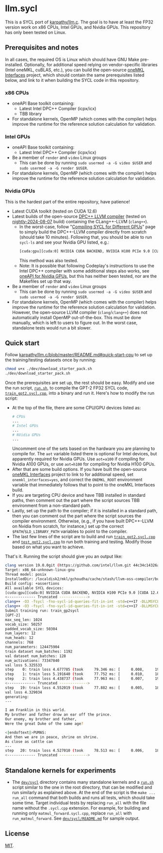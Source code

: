 # llm.sycl

This is a SYCL port of [karpathy/llm.c](https://github.com/karpathy/llm.c). The
goal is to have at least the FP32 version work on x86 CPUs, Intel GPUs, and
Nvidia GPUs. This repository has only been tested on Linux.

## Prerequisites and notes

In all cases, the required OS is Linux which should have GNU Make pre-installed.
Optionally, for additional speed relying on vendor-specific libraries (Intel
oneMKL, cuBLAS, etc.), you can build the open-source
[oneMKL Interfaces](https://github.com/oneapi-src/oneMKL/) project, which should
contain the same prerequisites listed below, and link to it when building the
SYCL code in this repository.

### x86 CPUs
* oneAPI Base toolkit containing:
    * Latest Intel DPC++ Compiler (icpx/icx)
    * TBB library
* For standalone kernels, OpenMP (which comes with the compiler) helps improve
  the runtime for the reference solution calculation for validation.

### Intel GPUs
* oneAPI Base toolkit containing:
    * Latest Intel DPC++ Compiler (icpx/icx)
* Be a member of `render` and `video` Linux groups
    * This can be done by running `sudo usermod -a -G video $USER` and
      `sudo usermod -a -G render $USER`.
* For standalone kernels, OpenMP (which comes with the compiler) helps improve
  the runtime for the reference solution calculation for validation.

### Nvidia GPUs
This is the hardest part of the entire repository, have patience!
* Latest CUDA toolkit (tested on CUDA 12.6)
* Latest builds of the open-source
  [DPC++ LLVM compiler](https://github.com/intel/llvm/releases/)
  (tested on [nightly-2024-08-07](https://github.com/intel/llvm/releases/tag/nightly-2024-08-07)
  build) containing the CLang++-LLVM (`clang++`).
    * In the worst-case, follow
      "[Compiling SYCL for Different GPUs](https://www.intel.com/content/www/us/en/developer/articles/technical/compiling-sycl-with-different-gpus.html)"
      page to simply build the DPC++-LLVM compiler directly from scratch
      (should take 10 minutes). Following that, you should be able to run
      `sycl-ls` and see your Nvidia GPU listed, e.g.:
      ```sh
      [cuda:gpu][cuda:0] NVIDIA CUDA BACKEND, NVIDIA H100 PCIe 9.0 [CUDA 12.6]
      ```
      This method was also tested.
    * Note: It is possible that following Codeplay's instructions to use the Intel
      DPC++ compiler with some additional steps also works, see
      [oneAPI for Nvidia GPUs](https://developer.codeplay.com/products/oneapi/nvidia/latest/guides/get-started-guide-nvidia),
      but this has neither been tested, nor are the Makefiles set up that way.
* Be a member of `render` and `video` Linux groups
    * This can be done by running `sudo usermod -a -G video $USER` and
      `sudo usermod -a -G render $USER`.
* For standalone kernels, OpenMP (which comes with the compiler) helps improve
  the runtime for the reference solution calculation for validation. However,
  the open-source LLVM compiler (`clang`/`clang++`) does not automatically
  install OpenMP out-of-the-box. This must be done manually, which is left to
  users to figure out. In the worst case, standalone tests would run a bit
  slower.

## Quick start

Follow
[karpathy/llm.c/blob/master/README.md#quick-start-cpu](https://github.com/karpathy/llm.c/blob/master/README.md#quick-start-cpu)
to set up the training/testing datasets once by running:
```sh
chmod u+x ./dev/download_starter_pack.sh
./dev/download_starter_pack.sh
```

Once the prerequisites are set up, the rest should be easy. Modify and use the
run script, [`run.sh`](run.sh), to compile the GPT-2 FP32 SYCL code,
[`train_gpt2.sycl.cpp`](train_gpt2.sycl.cpp), into a binary and run it. Here's
how to modify the run script:
* At the top of the file, there are some CPU/GPU devices listed as:
  ```sh
  # CPUs
  ...
  # Intel GPUs
  ...
  # NVidia GPUs
  ...
  ```
  Uncomment one of the sets based on the hardware you are planning to compile
  for. The `aot` variable listed there is optional for Intel devices, but
  apparently required for Nvidia GPUs. Use `aot=a100` if compiling for Nvidia
  A100 GPUs, or use `aot=h100` for compiling for Nvidia H100 GPUs.
* After that are some build options. If you have built the open-source
  [oneMKL Interfaces](https://github.com/oneapi-src/oneMKL/) project to link to
  for additional speed, set `onemkl_interfaces=yes`, and correct the
  `ONEMKL_ROOT` environment variable that immediately follows that to point to
  the oneMKL Interfaces build.
* If you are targeting CPU device and have TBB installed in standard paths,
  then comment out the part where the script sources TBB environment from a
  non-standard path.
* Lastly, set up the path to the compiler; if it is installed in a standard
  path, then you can comment out the part where the script sources the compiler
  environment. Otherwise, (e.g., if you have built DPC++-LLVM on Nvidia from
  scratch, for instance,) set up the correct `$PATH`/`$LD_LIBRARY_PATH`
  variables to point to the compiler.
* The last few lines of the script are to build and run
  [`train_gpt2.sycl.cpp`](train_gpt2.sycl.cpp) and
  [`test_gpt2.sycl.cpp`](test_gpt2.sycl.cpp) to run both training and
  testing. Modify those based on what you want to achieve.

That's it. Running the script should give you an output like:

```sh
clang version 19.0.0git (https://github.com/intel/llvm.git 44c34c14326a189f719fbbe3393a8ee4a790f1c2)
Target: x86_64-unknown-linux-gnu
Thread model: posix
InstalledDir: /localdisk2/mkl/gchoudha/cache/stash/llvm-oss-compiler/build-2024-08-17/lnx/cuda/compiler/bin
Build config: +assertions
All available SYCL devices:
[cuda:gpu][cuda:0] NVIDIA CUDA BACKEND, NVIDIA H100 PCIe 9.0 [CUDA 12.6]
<------------- Truncated ------------->
clang++ -O3 -fsycl -fno-sycl-id-queries-fit-in-int -std=c++17 -DLLMSYCL -march=native -ffp-model=precise -DTIMEPROFILE=1 -DSYCL_CUDA -fsycl-targets=nvptx64-nvidia-cuda -Xsycl-target-backend=nvptx64-nvidia-cuda --cuda-gpu-arch=sm_90   train_gpt2.sycl.cpp -lsycl -lOpenCL -o train_gpt2sycl
clang++ -O3 -fsycl -fno-sycl-id-queries-fit-in-int -std=c++17 -DLLMSYCL -march=native -ffp-model=precise -DTIMEPROFILE=1 -DSYCL_CUDA -fsycl-targets=nvptx64-nvidia-cuda -Xsycl-target-backend=nvptx64-nvidia-cuda --cuda-gpu-arch=sm_90   test_gpt2.sycl.cpp -lsycl -lOpenCL -o test_gpt2sycl
Submit training run: train_gp2sycl
[GPT-2]
max_seq_len: 1024
vocab_size: 50257
padded_vocab_size: 50304
num_layers: 12
num_heads: 12
channels: 768
num_parameters: 124475904
train dataset num_batches: 1192
val dataset num_batches: 128
num_activations: 73347840
val loss 5.325533
step    0: train loss 4.677785 (took     79.346 ms: [     0.008,     19.071,      0.009,     57.550,      2.707])
step    1: train loss 5.191640 (took     77.752 ms: [     0.010,     18.821,      0.409,     56.571,      1.941])
step    2: train loss 4.438737 (took     77.963 ms: [     0.007,     19.029,      0.464,     56.519,      1.944])
<------------- Truncated ------------->
step   19: train loss 4.552019 (took     77.882 ms: [     0.005,     18.797,      0.401,     56.736,      1.943])
val loss 4.329034
generating:
---

I am Franklin in this world.
My brother and father drow an ear off the prince.
Our enemy, my brother and father,
Were the great Duke of the same age?

<|endoftext|>PUMAS:
And then we are in peace, shrine on shrine.
As close as cattle can
---
step   20: train loss 4.527010 (took     78.513 ms: [     0.006,     18.964,      0.401,     57.201,      1.941])
<------------- Truncated ------------->
```

## Standalone kernels for experiments
* The [`dev/sycl`](dev/sycl) directory contains many standalone kernels and
  a [`run.sh`](dev/sycl/run.sh) script similar to the one in the root directory,
  that can be modified and run similarly as explained above. At the end of the
  script is the `make ... run_all` command that both builds and runs all tests,
  which should take some time. Target individual tests by replacing `run_all`
  with the file name without the `.sycl.cpp` extension. For example, for
  building and running only `matmul_forward.sycl.cpp`, replace `run_all` with
  `run_matmul_forward`. See [`dev/sycl/README.md`](dev/sycl/README.md) for
  sample output.

## License

[MIT](LICENSE).
